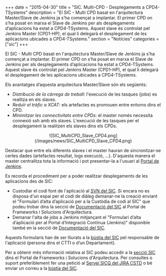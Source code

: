 +++
date        = "2015-04-30"
title       = "SIC. Multi-CPD - Desplegaments a CPD4-TSystems"
description = "El SIC - Multi CPD basat en l'arquitectura Master/Slave de Jenkins ja s’ha començat a implantar. El primer CPD on s’ha posat en marxa el Slave de Jenkins per als desplegaments d’aplicacions ha estat a CPD4-TSystems. Aquest slave és controlat pel Jenkins Master (CPD1-HP), el qual li delegarà el desplegament de les aplicacions ubicades a CPD4-TSystems."
section     = "Notícies"
categories  = ["sic"]
+++


El SIC - Multi CPD basat en l'arquitectura Master/Slave de Jenkins ja s’ha començat a implantar. El primer CPD on s’ha posat en marxa el Slave de Jenkins per als desplegaments d’aplicacions ha estat a CPD4-TSystems. Aquest slave és controlat pel Jenkins Master (CPD1-HP), el qual li delegarà el desplegament de les aplicacions ubicades a CPD4-TSystems.

Els avantatges d’aquesta arquitectura Master/Slave són els següents:

- *Distribució de la càrrega de treball*: l'execució de les tasques (jobs) es realitza en els slaves.
- *Reduïr el tràfic a XCAT*: els artefactes es promouen entre entorns dins el CPD.
- *Minimitzar les connectivitats entre CPDs*: el master només necessita connexió ssh amb els slaves. L'execució de les tasques per el desplegament la realitzen els slaves dins els CPDs.

<CENTER>![SIC_MultiCPD_Slave_CPD4.png](/images/news/SIC_MultiCPD_Slave_CPD4.png)</center>

Destacar que entre els diferents slaves i el master hauran de sincronitzar-se certes dades  (artefactes resultat, logs execució, ...). D'aquesta manera el master centralitza tota la informació i pot presentar-la a l'usuari al [Portal de Jenkins](http://hudson.intranet.gencat.cat).

Es recorda el procediment per a poder realitzar desplegaments de les aplicacions des de SIC:

- Custodiar el codi font de l'aplicació al [SVN del SIC](http://svn.intranet.gencat.cat). Si encara no es disposa d'un espai per el codi de diàleg demanar-ne la creació enviant el "Formulari d’alta d’aplicació per a la Custòdia de codi al SIC" que podeu trobar dins la secció de [Documentació del SIC](http://canigo.ctti.gencat.cat/sic/documentacio/) al Portal de Frameworks i Solucions d'Arquitectura.
- Demanar l'alta de jobs a Jenkins mitjançant el "Formulari d’alta d’aplicació per al Portal d’Integració Contínua (Jenkins)" disponible també en la secció de [Documentació del SIC](http://canigo.ctti.gencat.cat/sic/documentacio/).

Aquests formularis han de ser lliurats a la [bústia del SIC](mailto:sic.ctti@gencat.cat) pel responsable de l'aplicació (persona dins el CTTI o d’un Departament).

Per a obtenir més informació relativa al SIC podeu accedir a la [secció SIC](http://canigo.ctti.gencat.cat/sic/) dins el Portal de Frameworks i Solucions d'Arquitectura. Per consultes o suport preferiblement fer una petició al [Servei SICQ del JIRA CSTD](https://cstd.ctti.gencat.cat/jiracstd/browse/SICQ) o bé enviar un correu a la [bústia del SIC](mailto:sic.ctti@gencat.cat).
